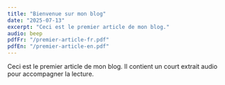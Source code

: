 ```yaml
---
title: "Bienvenue sur mon blog"
date: "2025-07-13"
excerpt: "Ceci est le premier article de mon blog."
audio: beep
pdfFr: "/premier-article-fr.pdf"
pdfEn: "/premier-article-en.pdf"
---
```

Ceci est le premier article de mon blog. Il contient un court extrait audio pour accompagner la lecture.
